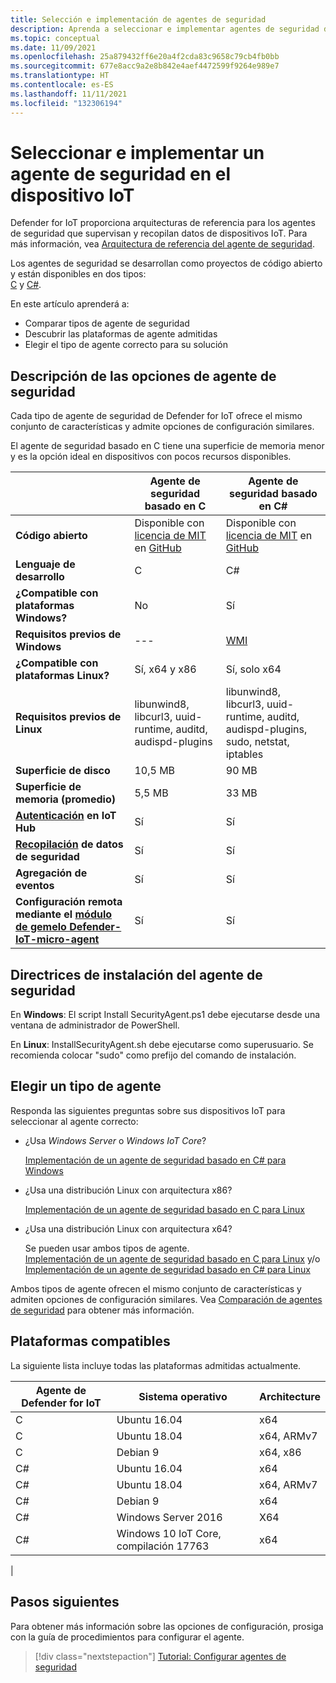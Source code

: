 ```yaml
---
title: Selección e implementación de agentes de seguridad
description: Aprenda a seleccionar e implementar agentes de seguridad de Defender for IoT en dispositivos IoT.
ms.topic: conceptual
ms.date: 11/09/2021
ms.openlocfilehash: 25a879432ff6e20a4f2cda83c9658c79cb4fb0bb
ms.sourcegitcommit: 677e8acc9a2e8b842e4aef4472599f9264e989e7
ms.translationtype: HT
ms.contentlocale: es-ES
ms.lasthandoff: 11/11/2021
ms.locfileid: "132306194"
---
```

# <a name="select-and-deploy-a-security-agent-on-your-iot-device"></a>Seleccionar e implementar un agente de seguridad en el dispositivo IoT

Defender for IoT proporciona arquitecturas de referencia para los agentes de seguridad que supervisan y recopilan datos de dispositivos IoT.
Para más información, vea [Arquitectura de referencia del agente de seguridad](security-agent-architecture.md).

Los agentes de seguridad se desarrollan como proyectos de código abierto y están disponibles en dos tipos: <br> [C](https://aka.ms/iot-security-github-c) y [C#](https://aka.ms/iot-security-github-cs).

En este artículo aprenderá a:
- Comparar tipos de agente de seguridad
- Descubrir las plataformas de agente admitidas
- Elegir el tipo de agente correcto para su solución

## <a name="understand-security-agent-options"></a>Descripción de las opciones de agente de seguridad

Cada tipo de agente de seguridad de Defender for IoT ofrece el mismo conjunto de características y admite opciones de configuración similares.

El agente de seguridad basado en C tiene una superficie de memoria menor y es la opción ideal en dispositivos con pocos recursos disponibles.

|     | Agente de seguridad basado en C | Agente de seguridad basado en C# |
| --- | ----------- | --------- |
| **Código abierto** | Disponible con [licencia de MIT](https://en.wikipedia.org/wiki/MIT_License) en [GitHub](https://aka.ms/iot-security-github-c) | Disponible con [licencia de MIT](https://en.wikipedia.org/wiki/MIT_License) en [GitHub](https://aka.ms/iot-security-github-cs) |
| **Lenguaje de desarrollo**    | C | C# |
| **¿Compatible con plataformas Windows?** | No | Sí |
| **Requisitos previos de Windows** | --- | [WMI](/windows/desktop/wmisdk/) |
| **¿Compatible con plataformas Linux?** | Sí, x64 y x86 | Sí, solo x64 |
| **Requisitos previos de Linux** | libunwind8, libcurl3, uuid-runtime, auditd, audispd-plugins | libunwind8, libcurl3, uuid-runtime, auditd, audispd-plugins, sudo, netstat, iptables |
| **Superficie de disco** | 10,5 MB | 90 MB |
| **Superficie de memoria (promedio)** | 5,5 MB | 33 MB |
| **[Autenticación](concept-security-agent-authentication-methods.md) en IoT Hub** | Sí | Sí |
| **[Recopilación](how-to-agent-configuration.md#supported-security-events) de datos de seguridad** | Sí | Sí |
| **Agregación de eventos** | Sí | Sí |
| **Configuración remota mediante el [módulo de gemelo Defender-IoT-micro-agent](concept-security-module.md)** | Sí | Sí |

## <a name="security-agent-installation-guidelines"></a>Directrices de instalación del agente de seguridad

En **Windows**: El script Install SecurityAgent.ps1 debe ejecutarse desde una ventana de administrador de PowerShell.

En **Linux**: InstallSecurityAgent.sh debe ejecutarse como superusuario. Se recomienda colocar "sudo" como prefijo del comando de instalación.

## <a name="choose-an-agent-flavor"></a>Elegir un tipo de agente

Responda las siguientes preguntas sobre sus dispositivos IoT para seleccionar al agente correcto:

- ¿Usa _Windows Server_ o _Windows IoT Core_?

    [Implementación de un agente de seguridad basado en C# para Windows](how-to-deploy-windows-cs.md)

- ¿Usa una distribución Linux con arquitectura x86?

    [Implementación de un agente de seguridad basado en C para Linux](how-to-deploy-linux-c.md)

- ¿Usa una distribución Linux con arquitectura x64?

    Se pueden usar ambos tipos de agente. <br>
    [Implementación de un agente de seguridad basado en C para Linux](how-to-deploy-linux-c.md) y/o [Implementación de un agente de seguridad basado en C# para Linux](how-to-deploy-linux-cs.md)

Ambos tipos de agente ofrecen el mismo conjunto de características y admiten opciones de configuración similares.
Vea [Comparación de agentes de seguridad](how-to-deploy-agent.md#understand-security-agent-options) para obtener más información.

## <a name="supported-platforms"></a>Plataformas compatibles

La siguiente lista incluye todas las plataformas admitidas actualmente.

|Agente de Defender for IoT |Sistema operativo |Architecture |
|--------------|------------|--------------|
|C|Ubuntu 16.04 |    x64|
|C|Ubuntu 18.04 |    x64, ARMv7|
|C|Debian 9 |    x64, x86|
|C#|Ubuntu 16.04     |x64|
|C#|Ubuntu 18.04    |x64, ARMv7|
|C#|Debian 9    |x64|
|C#|Windows Server 2016|    X64|
|C#|Windows 10 IoT Core, compilación 17763    |x64|
|

## <a name="next-steps"></a>Pasos siguientes

Para obtener más información sobre las opciones de configuración, prosiga con la guía de procedimientos para configurar el agente.
> [!div class="nextstepaction"]
> [Tutorial: Configurar agentes de seguridad](./how-to-agent-configuration.md)
